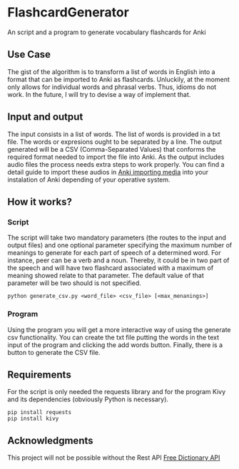 # FlashcardGenerator

An script and a program to generate vocabulary flashcards for Anki

## Use Case

The gist of the algorithm is to transform a list of words in English into a format that can be imported to Anki as flashcards. Unluckily, 
at the moment only allows for individual words and phrasal verbs. Thus, idioms do not work. In the future, I will try to devise a way of implement that.

## Input and output

The input consists in a list of words. The list of words is provided in a txt file. The words or expresions ought to be separated by a line. 
The output generated will be a CSV (Comma-Separated Values) that conforms the required format needed to import the file into Anki. As the output includes
audio files the process needs extra steps to work properly. You can find a detail guide to import these audios in 
[Anki importing media](https://docs.ankiweb.net/importing.html#importing-media) into your instalation of Anki depending of your operative system.

## How it works?

### Script

The script will take two mandatory parameters (the routes to the input and output files) and one optional parameter specifying the maximum 
number of meanings to generate for each part of speech of a determined word. For instance, peer can be a verb and a noun. Thereby, it could be 
in two part of the speech and will have two flashcard associated with a maximum of meaning showed relate to that parameter. The default value of 
that parameter will be two should is not specified.

```
python generate_csv.py <word_file> <csv_file> [<max_menanings>]
```

### Program

Using the program you will get a more interactive way of using the generate csv functionality. You can create the txt file putting the words in 
the text input of the program and clicking the add words button. Finally, there is a button to generate the CSV file.

## Requirements

For the script is only needed the requests library and for the program Kivy and its dependencies (obviously Python is necessary).

```
pip install requests
pip install kivy
```

## Acknowledgments

This project will not be possible without the Rest API [Free Dictionary API](https://dictionaryapi.dev)






